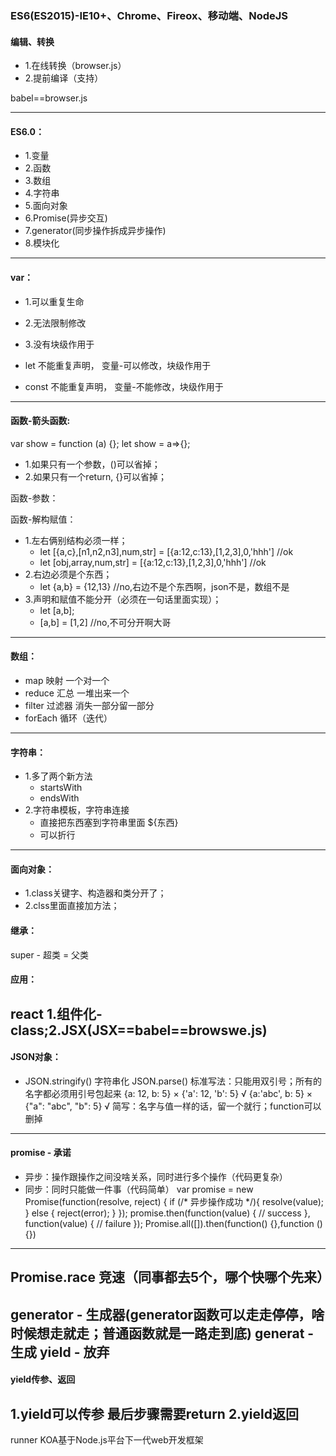### ES6(ES2015)-IE10+、Chrome、Fireox、移动端、NodeJS

#### 编辑、转换
- 1.在线转换（browser.js）
- 2.提前编译（支持）

babel==browser.js

------------------------------------------------------------------------------------

#### ES6.0：
- 1.变量
- 2.函数
- 3.数组
- 4.字符串
- 5.面向对象
- 6.Promise(异步交互)
- 7.generator(同步操作拆成异步操作)
- 8.模块化
------------------------------------------------------------------

#### var：
- 1.可以重复生命
- 2.无法限制修改
- 3.没有块级作用于

- let      不能重复声明， 变量-可以修改，块级作用于
- const    不能重复声明， 变量-不能修改，块级作用于
------------------------------------------------------------------



#### 函数-箭头函数:
var show = function (a) {};
let show = a=>{};
- 1.如果只有一个参数，()可以省掉；
- 2.如果只有一个return, {}可以省掉；

函数-参数：



函数-解构赋值：
- 1.左右俩别结构必须一样；
  - let [{a,c},[n1,n2,n3],num,str] = [{a:12,c:13},[1,2,3],0,'hhh'] //ok
  - let [obj,array,num,str] = [{a:12,c:13},[1,2,3],0,'hhh'] //ok
- 2.右边必须是个东西；
  - let {a,b} = {12,13} //no,右边不是个东西啊，json不是，数组不是
- 3.声明和赋值不能分开（必须在一句话里面实现）；
  - let [a,b];
  - [a,b] = [1,2] //no,不可分开啊大哥
------------------------------------------------------------------



#### 数组：
- map        映射           一个对一个
- reduce     汇总           一堆出来一个
- filter     过滤器         消失一部分留一部分
- forEach    循环（迭代）
------------------------------------------------------------------



#### 字符串：
- 1.多了两个新方法 
  - startsWith
  - endsWith
- 2.字符串模板，字符串连接
  - 直接把东西塞到字符串里面   ${东西}
  - 可以折行
------------------------------------------------------------------
  


#### 面向对象：
- 1.class关键字、构造器和类分开了；
- 2.clss里面直接加方法；
#### 继承：
  super - 超类 = 父类
#### 应用：
  react 1.组件化-class;2.JSX(JSX==babel==browswe.js)
------------------------------------------------------------------





#### JSON对象：
- 
  JSON.stringify()    字符串化 
  JSON.parse() 
  标准写法：只能用双引号；所有的名字都必须用引号包起来 
  {a: 12, b: 5}          × 
  {'a': 12, 'b': 5}      √ 
  {a:'abc', b: 5}        × 
  {"a": "abc", "b": 5}   √ 
  简写：名字与值一样的话，留一个就行；function可以删掉 
------------------------------------------------------------------





#### promise - 承诺

- 异步：操作跟操作之间没啥关系，同时进行多个操作（代码更复杂）
- 同步：同时只能做一件事（代码简单）
var promise = new Promise(function(resolve, reject) { 
  if (/* 异步操作成功 */){ 
    resolve(value); 
  } else { 
    reject(error); 
  } 
}); 
promise.then(function(value) { 
 // success 
}, function(value) { 
 // failure 
}); 
Promise.all([]).then(function() {},function () {}) 
--- 
Promise.race      竞速（同事都去5个，哪个快哪个先来） 
------------------------------------------------------------------





generator - 生成器(generator函数可以走走停停，啥时候想走就走；普通函数就是一路走到底) 
generat - 生成 
yield - 放弃 
------------------------------------------------------------------




#### yield传参、返回

1.yield可以传参 
最后步骤需要return 
2.yield返回 
------------------------------------------------------------------





runner
KOA基于Node.js平台下一代web开发框架
